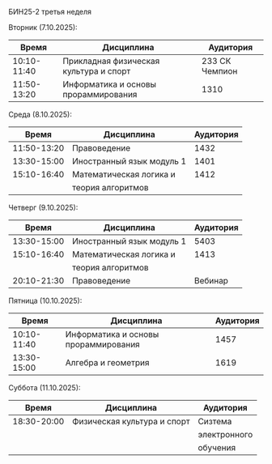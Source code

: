 БИН25-2 третья неделя

 Вторник (7.10.2025):
 
 | Время       | Дисциплина                            | Аудитория     |
 | ----------- | --------------------------------------| ---------     |
 | 10:10-11:40 | Прикладная физическая культура и спорт| 233 СК Чемпион|
 | 11:50-13:20 | Информатика и основы прораммирования  | 1310          |
 
 Среда (8.10.2025):

 | Время       | Дисциплина                            | Аудитория     |
 | ----------- | --------------------------------------| --------------|
 | 11:50-13:20 | Правоведение                          | 1432          |
 | 13:30-15:00 | Иностранный язык модуль 1             | 1401          |
 | 15:10-16:40 | Математическая логика и               | 1412          |
 |             | теория алгоритмов                     |               |

 Четверг (9.10.2025):

 | Время       | Дисциплина                            | Аудитория     |
 | ----------- | --------------------------------------| --------------|
 | 13:30-15:00 | Иностранный язык модуль 1             | 5403          |
 | 15:10-16:40 | Математическая логика и               | 1413          |
 |             | теория алгоритмов                     |               |
 | 20:10-21:30 | Правоведение                          | Вебинар       |

 Пятница (10.10.2025):

 | Время       | Дисциплина                            | Аудитория     |
 | ----------- | --------------------------------------| --------------|
 | 10:10-11:40 | Информатика и основы прораммирования  | 1457          |
 | 13:30-15:00 | Алгебра и геометрия                   | 1619          |

 Суббота (11.10.2025):

 | Время       | Дисциплина                            | Аудитория     |
 | ----------- | --------------------------------------| --------------|
 | 18:30-20:00 | Физическая культура и спорт           | Сизтема       |
 |             |                                       | электронного  |
 |             |                                       | обучения      |